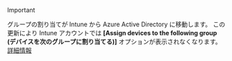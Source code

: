 >[!Important]
>グループの割り当てが Intune から Azure Active Directory に移動します。 この更新により Intune アカウントでは **[Assign devices to the following group (デバイスを次のグループに割り当てる)]** オプションが表示されなくなります。 [詳細情報](/intune-classic/deploy-use/ios-device-enrollment-program-in-microsoft-intune#changes-to-intune-group-assignments)
